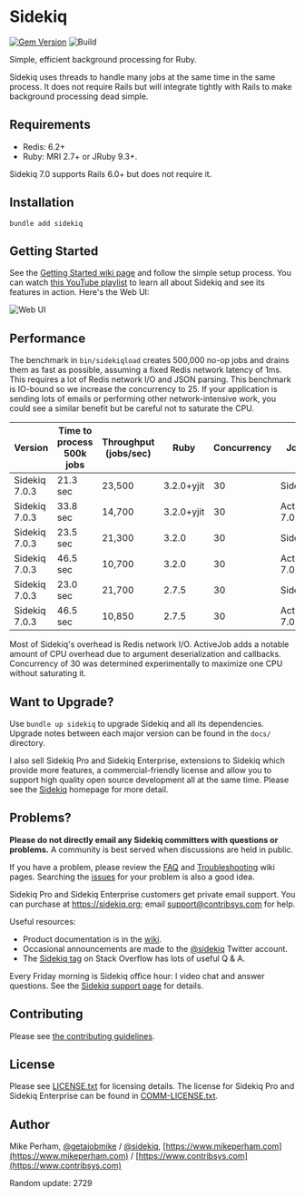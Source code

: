 Sidekiq
==============

[![Gem Version](https://badge.fury.io/rb/sidekiq.svg)](https://rubygems.org/gems/sidekiq)
![Build](https://github.com/sidekiq/sidekiq/workflows/CI/badge.svg)

Simple, efficient background processing for Ruby.

Sidekiq uses threads to handle many jobs at the same time in the
same process.  It does not require Rails but will integrate tightly with
Rails to make background processing dead simple.


Requirements
-----------------

- Redis: 6.2+
- Ruby: MRI 2.7+ or JRuby 9.3+.

Sidekiq 7.0 supports Rails 6.0+ but does not require it.


Installation
-----------------

    bundle add sidekiq


Getting Started
-----------------

See the [Getting Started wiki page](https://github.com/sidekiq/sidekiq/wiki/Getting-Started) and follow the simple setup process.
You can watch [this YouTube playlist](https://www.youtube.com/playlist?list=PLjeHh2LSCFrWGT5uVjUuFKAcrcj5kSai1) to learn all about
Sidekiq and see its features in action.  Here's the Web UI:

![Web UI](https://github.com/sidekiq/sidekiq/raw/main/examples/web-ui.png)

Performance
---------------

The benchmark in `bin/sidekiqload` creates 500,000 no-op jobs and drains them as fast as possible, assuming a fixed Redis network latency of 1ms.
This requires a lot of Redis network I/O and JSON parsing.
This benchmark is IO-bound so we increase the concurrency to 25.
If your application is sending lots of emails or performing other network-intensive work, you could see a similar benefit but be careful not to saturate the CPU.

Version | Time to process 500k jobs | Throughput (jobs/sec) | Ruby | Concurrency | Job Type
-----------------|------|---------|---------|------------------------|---
Sidekiq 7.0.3 | 21.3 sec| 23,500 | 3.2.0+yjit | 30 | Sidekiq::Job
Sidekiq 7.0.3 | 33.8 sec| 14,700 | 3.2.0+yjit | 30 | ActiveJob 7.0.4
Sidekiq 7.0.3 | 23.5 sec| 21,300 | 3.2.0 | 30 | Sidekiq::Job
Sidekiq 7.0.3 | 46.5 sec| 10,700 | 3.2.0 | 30 | ActiveJob 7.0.4
Sidekiq 7.0.3 | 23.0 sec| 21,700 | 2.7.5 | 30 | Sidekiq::Job
Sidekiq 7.0.3 | 46.5 sec| 10,850 | 2.7.5 | 30 | ActiveJob 7.0.4

Most of Sidekiq's overhead is Redis network I/O.
ActiveJob adds a notable amount of CPU overhead due to argument deserialization and callbacks.
Concurrency of 30 was determined experimentally to maximize one CPU without saturating it.

Want to Upgrade?
-------------------

Use `bundle up sidekiq` to upgrade Sidekiq and all its dependencies.
Upgrade notes between each major version can be found in the `docs/` directory.

I also sell Sidekiq Pro and Sidekiq Enterprise, extensions to Sidekiq which provide more
features, a commercial-friendly license and allow you to support high
quality open source development all at the same time.  Please see the
[Sidekiq](https://sidekiq.org/) homepage for more detail.


Problems?
-----------------

**Please do not directly email any Sidekiq committers with questions or problems.**
A community is best served when discussions are held in public.

If you have a problem, please review the [FAQ](https://github.com/sidekiq/sidekiq/wiki/FAQ) and [Troubleshooting](https://github.com/sidekiq/sidekiq/wiki/Problems-and-Troubleshooting) wiki pages.
Searching the [issues](https://github.com/sidekiq/sidekiq/issues) for your problem is also a good idea.

Sidekiq Pro and Sidekiq Enterprise customers get private email support.
You can purchase at https://sidekiq.org; email support@contribsys.com for help.

Useful resources:

* Product documentation is in the [wiki](https://github.com/sidekiq/sidekiq/wiki).
* Occasional announcements are made to the [@sidekiq](https://twitter.com/sidekiq) Twitter account.
* The [Sidekiq tag](https://stackoverflow.com/questions/tagged/sidekiq) on Stack Overflow has lots of useful Q &amp; A.

Every Friday morning is Sidekiq office hour: I video chat and answer questions.
See the [Sidekiq support page](https://sidekiq.org/support.html) for details.

Contributing
-----------------

Please see [the contributing guidelines](https://github.com/sidekiq/sidekiq/blob/main/.github/contributing.md).

License
-----------------

Please see [LICENSE.txt](https://github.com/sidekiq/sidekiq/blob/main/LICENSE.txt) for licensing details.
The license for Sidekiq Pro and Sidekiq Enterprise can be found in [COMM-LICENSE.txt](https://github.com/sidekiq/sidekiq/blob/main/COMM-LICENSE.txt).

Author
-----------------

Mike Perham, [@getajobmike](https://twitter.com/getajobmike) / [@sidekiq](https://twitter.com/sidekiq), [https://www.mikeperham.com](https://www.mikeperham.com) / [https://www.contribsys.com](https://www.contribsys.com)

Random update: 2729
